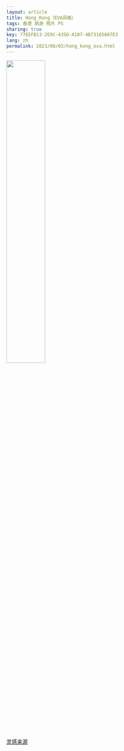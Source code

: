 ```yaml
---
layout: article
title: Hong_Kong（EVA风格）
tags: 香港 旅游 照片 PS
sharing: true
key: 77EEFB13-2E9C-435D-A107-4B73165867E3
lang: zh
permalink: 2023/08/03/hong_kong_eva.html
---
```


<img src="https://lijiabo.top/assets/images/2023-08-03/IMG_3615_2.jpg" style="width:45%"/>

[灵感来源](https://www.bilibili.com/video/BV1Qu411L7Ch/?spm_id_from=..top_right_bar_window_history.content.click&vd_source=ed926c580703cdf90e68bae1293b33a9)
